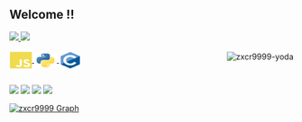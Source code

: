 ## Welcome !!
 <div>
  <a href="https://github.com/hoaan1995/">
  <img height="150em" src="https://github-readme-stats.vercel.app/api?username=hoaan1995&show_icons=true&theme=highcontrast"/>
  <img height="150em" src="https://github-readme-stats.vercel.app/api/top-langs/?username=hoaan1995&theme=highcontrast"/>
</div>
<div style="display: inline_block"><br>
  <img align="center" alt="zxcr9999-Js" height="30" width="40" src="https://raw.githubusercontent.com/devicons/devicon/master/icons/javascript/javascript-plain.svg">
  <img align="center" alt="zxcr9999-Python" height="30" width="40" src="https://raw.githubusercontent.com/devicons/devicon/master/icons/python/python-original.svg">
  <img align="center" alt="zxcr9999-C" height="30" width="40" src="https://raw.githubusercontent.com/devicons/devicon/master/icons/c/c-original.svg">
  <img align="right" alt="zxcr9999-yoda" src="https://c.tenor.com/Bpbu2-YNL6cAAAAM/hacker-pupper-dog.gif">
</div>
  
  ##
 
<div> 
  <a href="https://www.youtube.com/" target="_blank"><img src="https://img.shields.io/badge/YouTube-FF0000?style=for-the-badge&logo=youtube&logoColor=white" target="_blank"></a>
  <a href="https://www.instagram.com/" target="_blank"><img src="https://img.shields.io/badge/-Telegram-lightgrey?style=for-the-badge&logo=telegram" target="_blank"></a>
 <a href="https://discord.gg/" target="_blank"><img src="https://img.shields.io/badge/Discord-7289DA?style=for-the-badge&logo=discord&logoColor=white" target="_blank"></a> 
  <a href = "zxcr9999@protonmail.com"><img src="https://img.shields.io/badge/-Gmail-%23333?style=for-the-badge&logo=gmail&logoColor=white" target="_blank"></a>
 
<a href="https://github.com/hoaan1995"><img alt="zxcr9999 Graph"
    src="https://activity-graph.herokuapp.com/graph?username=hoaan1995&bg_color=0D1117&color=5BCDEC&line=5BCDEC&point=FFFFFF&hide_border=true" /></a>
 
</div>

